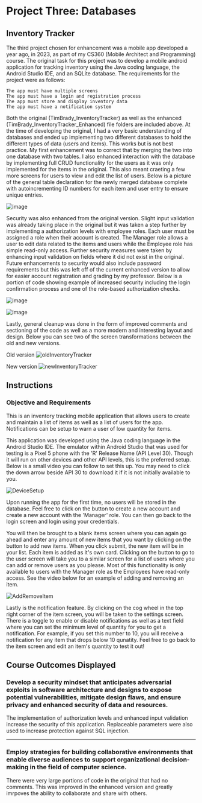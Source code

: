 # Project Three: Databases

## Inventory Tracker ##

The third project chosen for enhancement was a mobile app developed a year ago, in 2023, as part of my CS360 (Mobile Architect and Programming) course. The original task for this project was to develop a mobile android application for tracking inventory using the Java coding language, the Android Studio IDE, and an SQLite database. The requirements for the project were as follows:

    The app must have multiple screens
    The app must have a login and registration process
    The app must store and display inventory data
    The app must have a notification system

Both the original (TimBrady_InventoryTracker) as well as the enhanced (TimBrady_InventoryTracker_Enhanced) file folders are included above. At the time of developing the original, I had a very basic understanding of databases and ended up implementing two different databases to hold the different types of data (users and items). This works but is not best practice. My first enhancement was to correct that by merging the two into one database with two tables. I also enhanced interaction with the database by implementing full CRUD functionality for the users as it was only implemented for the items in the original. This also meant craeting a few more screens for users to view and edit the list of users. Below is a picture of the general table declaration for the newly merged database complete with autoincrementing ID numbers for each item and user entry to ensure unique entries.

![image](https://github.com/user-attachments/assets/e1ea4e5e-3cc8-4833-b1a4-404b7bdc366a)

Security was also enhanced from the original version. Slight input validation was already taking place in the original but it was taken a step further by implementing a authorization levels with employee roles. Each user must be assigned a role when their account is created. The Manager role allows a user to edit data related to the items and users while the Employee role has simple read-only access. Further security measures were taken by enhancing input validation on fields where it did not exist in the original. Future enhancements to security would also include password requirements but this was left off of the current enhanced version to allow for easier account registration and grading by my professor. Below is a portion of code showing example of increased security including the login confirmation process and one of the role-based authorization checks.

![image](https://github.com/user-attachments/assets/2c42668d-1467-4ba3-8304-b11d2b8385d6)

![image](https://github.com/user-attachments/assets/98dbd598-afb7-4539-9607-8d43b2996c9c)


Lastly, general cleanup was done in the form of improved comments and sectioning of the code as well as a more modern and interesting layout and design. Below you can see two of the screen transformations between the old and new versions.

Old version
![oldInventoryTracker](https://github.com/user-attachments/assets/f48a00f1-9338-4d03-a692-a7f227cde8a5)

New version
![newInventoryTracker](https://github.com/user-attachments/assets/90a403c1-8cce-4a73-a3d8-7c979e56e210)


## Instructions ##

### Objective and Requirements ###

This is an inventory tracking mobile application that allows users to create and maintain a list of items as well as a list of users for the app. Notifications can be setup to warn a user of low quantity for items.

This application was developed using the Java coding language in the Android Studio IDE. The emulator within Android Studio that was used for testing is a Pixel 5 phone with the 'R' Release Name (API Level 30). Though it will run on other devices and other API levels, this is the preferred setup. Below is a small video you can follow to set this up. You may need to click the down arrow beside API 30 to download it if it is not initially available to you.

![DeviceSetup](https://github.com/user-attachments/assets/4e177b68-f1be-434b-a1ea-148e7c546be7)

Upon running the app for the first time, no users will be stored in the database. Feel free to click on the button to create a new account and create a new account with the 'Manager' role. You can then go back to the login screen and login using your credentials. 

You will then be brought to a blank items screen where you can again go ahead and enter any amount of new items that you want by clicking on the button to add new items. When you click submit, the new item will be in your list. Each item is added as it's own card. Clicking on the button to go to the user screen will take you to a similar screen for a list of users where you can add or remove users as you please. Most of this functionality is only available to users with the Manager role as the Employees have read-only access. See the video below for an example of adding and removing an item.

![AddRemoveItem](https://github.com/user-attachments/assets/6b8e7a21-29de-46ce-82d6-72140bad7dd5)

Lastly is the notification feature. By clicking on the cog wheel in the top right corner of the item screen, you will be taken to the settings screen. There is a toggle to enable or disable notifications as well as a text field where you can set the minimum level of quantity for you to get a notification. For example, if you set this number to 10, you will receive a notification for any item that drops below 10 qunatity. Feel free to go back to the item screen and edit an item's quantity to test it out!


Course Outcomes Displayed
---
### Develop a security mindset that anticipates adversarial exploits in software architecture and designs to expose potential vulnerabilities, mitigate design flaws, and ensure privacy and enhanced security of data and resources. ###

The implementation of authorization levels and enhanced input validation increase the security of this application. Replaceable parameters were also used to increase protection against SQL injection.


---
### Employ strategies for building collaborative environments that enable diverse audiences to support organizational decision-making in the field of computer science. ###

There were very large portions of code in the original that had no comments. This was improved in the enhanced version and greatly imrpoves the ability to collaborate and share with others.


